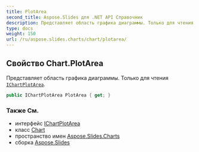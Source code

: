 ```yaml
---
title: PlotArea
second_title: Aspose.Slides для .NET API Справочник
description: Представляет область графика диаграммы. Только для чтения IChartPlotAreaaspose.slides.charts/ichartplotarea.
type: docs
weight: 150
url: /ru/aspose.slides.charts/chart/plotarea/
---
```


## Свойство Chart.PlotArea

Представляет область графика диаграммы. Только для чтения [`IChartPlotArea`](../../ichartplotarea).

```csharp
public IChartPlotArea PlotArea { get; }
```

### Также См.

* интерфейс [IChartPlotArea](../../ichartplotarea)
* класс [Chart](../../chart)
* пространство имен [Aspose.Slides.Charts](../../chart)
* сборка [Aspose.Slides](../../../)

<!-- DO NOT EDIT: сгенерировано xmldocmd для Aspose.Slides.dll -->